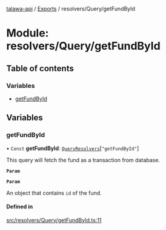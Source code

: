 [talawa-api](../README.md) / [Exports](../modules.md) / resolvers/Query/getFundById

# Module: resolvers/Query/getFundById

## Table of contents

### Variables

- [getFundById](resolvers_Query_getFundById.md#getfundbyid)

## Variables

### getFundById

• `Const` **getFundById**: [`QueryResolvers`](types_generatedGraphQLTypes.md#queryresolvers)[``"getFundById"``]

This query will fetch the fund as a transaction from database.

**`Param`**

**`Param`**

An object that contains `id` of the fund.

#### Defined in

[src/resolvers/Query/getFundById.ts:11](https://github.com/PalisadoesFoundation/talawa-api/blob/636e51c/src/resolvers/Query/getFundById.ts#L11)
